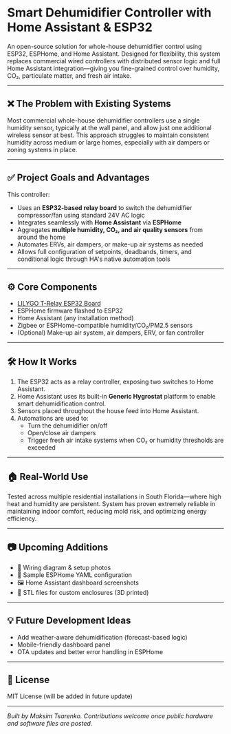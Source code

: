 # Smart Dehumidifier Controller with Home Assistant & ESP32

An open-source solution for whole-house dehumidifier control using ESP32, ESPHome, and Home Assistant. Designed for flexibility, this system replaces commercial wired controllers with distributed sensor logic and full Home Assistant integration—giving you fine-grained control over humidity, CO₂, particulate matter, and fresh air intake.

---

## ❌ The Problem with Existing Systems

Most commercial whole-house dehumidifier controllers use a single humidity sensor, typically at the wall panel, and allow just one additional wireless sensor at best. This approach struggles to maintain consistent humidity across medium or large homes, especially with air dampers or zoning systems in place.

---

## ✅ Project Goals and Advantages

This controller:

- Uses an **ESP32-based relay board** to switch the dehumidifier compressor/fan using standard 24V AC logic
- Integrates seamlessly with **Home Assistant** via **ESPHome**
- Aggregates **multiple humidity, CO₂, and air quality sensors** from around the home
- Automates ERVs, air dampers, or make-up air systems as needed
- Allows full configuration of setpoints, deadbands, timers, and conditional logic through HA's native automation tools

---

## ⚙️ Core Components

- [LILYGO T-Relay ESP32 Board](https://www.lilygo.cc/products/t-relay-esp32)
- ESPHome firmware flashed to ESP32
- Home Assistant (any installation method)
- Zigbee or ESPHome-compatible humidity/CO₂/PM2.5 sensors
- (Optional) Make-up air system, air dampers, ERV, or fan controller

---

## 🛠 How It Works

1. The ESP32 acts as a relay controller, exposing two switches to Home Assistant.
2. Home Assistant uses its built-in **Generic Hygrostat** platform to enable smart dehumidification control.
3. Sensors placed throughout the house feed into Home Assistant.
4. Automations are used to:
   - Turn the dehumidifier on/off
   - Open/close air dampers
   - Trigger fresh air intake systems when CO₂ or humidity thresholds are exceeded

---

## 🏠 Real-World Use

Tested across multiple residential installations in South Florida—where high heat and humidity are persistent. System has proven extremely reliable in maintaining indoor comfort, reducing mold risk, and optimizing energy efficiency.

---

## 📷 Upcoming Additions

- 📸 Wiring diagram & setup photos
- 🧩 Sample ESPHome YAML configuration
- 🖼️ Home Assistant dashboard screenshots
- 🧱 STL files for custom enclosures (3D printed)

---

## 💡 Future Development Ideas

- Add weather-aware dehumidification (forecast-based logic)
- Mobile-friendly dashboard panel
- OTA updates and better error handling in ESPHome

---

## 📜 License

MIT License (will be added in future update)

---

*Built by Maksim Tsarenko. Contributions welcome once public hardware and software files are posted.*
